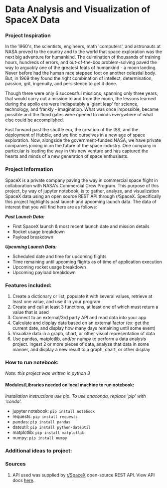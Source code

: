 # Data Analysis and Visualization of SpaceX Data

### Project Inspiration
In the 1960's, the scientists, engineers, math 'computers', and astronauts at NASA proved to the country and to the world that space exploration was the next big adventure for humankind. The culmination of thousands of training hours, hundreds of errors, and out-of-the-box problem-solving paved the way to arguably one of the greatest feats of humankind - a moon landing. Never before had the human race stepped foot on another celestial body. But, in 1969 they found the right combination of intellect, determination, passion, grit, ingenuity, and persistence to get it done. 

Though there were only 6 successful missions, spanning only three years, that would carry out a mission to and from the moon, the lessons learned during the apollo era were indisputably a 'giant leap' for science, technology, and frankly - imagination. What was once impossible, became possible and the flood gates were opened to minds everywhere of what else could be accomplished.

Fast forward past the shuttle era, the creation of the ISS, and the deployment of Hubble, and we find ourselves in a new age of space exploration. Now, alongside the government-funded NASA, we have private companies joining in on the future of the space industry. One company in particular is leading the way in this new venture and has captured the hearts and minds of a new generation of space enthusiasts.

### Project Information
SpaceX is a private company paving the way in commercial space flight in collaboration with NASA's Commercial Crew Program. This purpose of this project, by way of jupyter notebook, is to gather, analyze, and visualization SpaceX data using an open source REST API through r/SpaceX. Specifically this project highlights past launch and upcoming launch data. The data of interest that you will find here are as follows:

***Past Launch Data:***
- First SpaceX launch & most recent launch date and mission details
- Rocket usage breakdown
- Payload breakdown

***Upcoming Launch Data:***
- Scheduled date and time for upcoming flights
- Time remaining until upcoming flights as of time of application execution
- Upcoming rocket usage breakdown
- Upcoming payload breakdown

### Features included:
1. Create a dictionary or list, populate it with several values, retrieve at least one value, and use it in your program
2. Create and call at least 3 functions, at least one of which must return a value that is used
3. Connect to an external/3rd party API and read data into your app
4. Calculate and display data based on an external factor (ex: get the current date, and display how many days remaining until some event)
5. Visualize data in a graph, chart, or other visual representation of data
6. Use pandas, matplotlib, and/or numpy to perform a data analysis project. Ingest 2 or more pieces of data, analyze that data in some manner, and display a new result to a graph, chart, or other display

### How to run notebook:
*Note: this project was written in python 3*
#### Modules/Libraries needed on local machine to run notebook:
*Installation instructions use pip. To use anaconda, replace 'pip' with 'conda'.*
- jupyter notebook: ```pip install notebook```
- requests: ```pip install requests```
- pandas: ```pip install pandas```
- dateutil: ```pip install python-dateutil```
- matplotlib: ```pip install matplotlib```
- numpy: ```pip install numpy```

### Additional ideas to project:


### Sources
1. API used was supplied by [r/SpaceX](https://github.com/r-spacex) open-source REST API. View API docs [here](https://docs.spacexdata.com/#intro).












